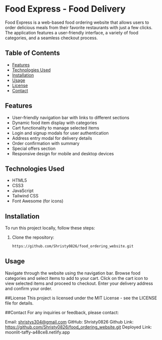 # Food Express - Food Delivery

Food Express is a web-based food ordering website that allows users to order delicious meals from their favorite restaurants with just a few clicks. The application features a user-friendly interface, a variety of food categories, and a seamless checkout process.

## Table of Contents

- [Features](#features)
- [Technologies Used](#technologies-used)
- [Installation](#installation)
- [Usage](#usage)
- [License](#license)
- [Contact](#contact)

## Features

- User-friendly navigation bar with links to different sections
- Dynamic food item display with categories
- Cart functionality to manage selected items
- Login and signup modals for user authentication
- Address entry modal for delivery details
- Order confirmation with summary
- Special offers section
- Responsive design for mobile and desktop devices

## Technologies Used

- HTML5
- CSS3
- JavaScript
- Tailwind CSS
- Font Awesome (for icons)

## Installation

To run this project locally, follow these steps:

1. Clone the repository:
   ```bash
   https://github.com/Shristy0826/food_ordering_website.git
   
##  Usage
Navigate through the website using the navigation bar.
Browse food categories and select items to add to your cart.
Click on the cart icon to view selected items and proceed to checkout.
Enter your delivery address and confirm your order.

##License
This project is licensed under the MIT License - see the LICENSE file for details.

##Contact
For any inquiries or feedback, please contact:

Email: shristys304@gmail.com
GitHub: Shristy0826
Github Link: https://github.com/Shristy0826/food_ordering_website.git
Deployed Link: moonlit-taffy-a48ce8.netlify.app

